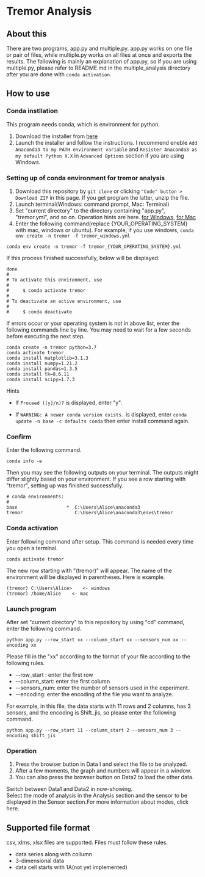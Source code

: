 # Tremor Analysis

## About this  
There are two programs, app.py and multiple.py. app.py works on one file or pair of files, while multiple.py works on all files at once and exports the results. The following is mainly an explanation of app.py, so if you are using multiple.py, please refer to README.md in the multiple_analysis directory after you are done with `conda activation`.

## How to use

### Conda instllation 
This program needs conda, which is environment for python.  

1. Download the installer from [here](https://www.anaconda.com/products/individual)
1. Launch the installer and follow the instructions. I recommend eneble `Add Anaconda3 to my PATH environment variable` and `Resister Anaconda3 as my default Python X.X` in `Advanced Options` section if you are using Windows.


### Setting up of conda environment for tremor analysis
1. Download this repository by `git clone` or clicking `"Code" button > Download ZIP` in this page. If you get program the latter, unzip the file.
1. Launch terminal(Windows: command prompt, Mac: Terminal)
1. Set "current directory" to the directory containing "app.py", "tremor.yml", and so on. Operation hints are here. [for Windows](https://www.howtogeek.com/659411/how-to-change-directories-in-command-prompt-on-windows-10/), [for Mac](https://www.earthdatascience.org/courses/intro-to-earth-data-science/open-reproducible-science/bash/bash-commands-to-manage-directories-files/)
1. Enter the following command(replace {YOUR_OPERATING_SYSTEM} with mac, windows or ubuntu). For example, if you use windows, `conda env create -n tremor -f tremor_windows.yml`
```
conda env create -n tremor -f tremor_{YOUR_OPERATING_SYSTEM}.yml
```
If this process finished successfully, below will be displayed.
```
done
#
# To activate this environment, use
#
#     $ conda activate tremor
#
# To deactivate an active environment, use
#
#     $ conda deactivate
```


If errors occur or your operating system is not in above list, enter the following commands line by line.
You may need to wait for a few seconds before executing the next step.


```
conda create -n tremor python=3.7
conda activate tremor
conda install matplotlib=3.1.3
conda install numpy=1.21.2
conda install pandas=1.3.5
conda install tk=8.6.11
conda install scipy=1.7.3 
```

Hints
- If `Proceed ([y]/n)?` is displayed, enter "y".

- If `WARNING: A newer conda version exists.` is displayed, enter `conda update -n base -c defaults conda` then enter install command again.

### Confirm
Enter the following command.
```
conda info -e
```
Then you may see the following outputs on your terminal. The outputs might differ slightly based on your environment. If you see a row starting with "tremor", setting up was finished successfully.

```
# conda environments:
#
base                  *  C:\Users\Alice\anaconda3
tremor                   C:\Users\Alice\anaconda3\envs\tremor
```

### Conda activation
Enter following command after setup. This command is needed every time you open a terminal. 
```
conda activate tremor
```

The new row starting with "(tremor)" will appear. The name of the environment will be displayed in parentheses. Here is example.
```
(tremor) C:\Users\Alice>    <- windows
(tremor) /home/Alice    <- mac
```

### Launch program
After set "current directory" to this repository by using "cd" command, enter the following command. 
```
python app.py --row_start xx --column_start xx --sensors_num xx --encoding xx
```  
Please fill in the "xx" according to the format of your file according to the following rules.  
- --row_start : enter the first row
- --column_start: enter the first column
- --sensors_num: enter the number of sensors used in the experiment.
- --encoding: enter the encoding of the file you want to analyze.  

For example, in this file, the data starts with 11 rows and 2 columns, has 3 sensors, and the encoding is Shift_jis, so please enter the following command.  

```
python app.py --row_start 11 --column_start 2 --sensors_num 3 --encoding shift_jis
```

### Operation  
1.  Press the browser button in Data I and select the file to be analyzed.
1. After a few moments, the graph and numbers will appear in a window.
1. You can also press the browser button on Data2 to load the other data.  

Switch between Data1 and Data2 in now-showing.  
Select the mode of analysis in the Analysis section and the sensor to be displayed in the Sensor section.For more information about modes, click here.


## Supported file format
csv, xlms, xlsx files are supported. Files must follow these rules.
- data series along with collumn
- 3-dimensional data
- data cell starts with 1A(not yet implemented)